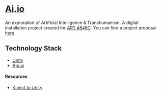 # [Ai.io](https://docs.google.com/presentation/d/1x5YmjVEOcX7ScG8wZfZPJEBp855fR3iHho3X8f6jBgo/edit#slide=id.p)

An exploration of Artificial Intelligence & Transhumanism. A digital installation project created for [ART 4848C](http://art-tech.arts.ufl.edu/~jack/wiki/S17-Installation). You can find a project proposal [here](https://docs.google.com/presentation/d/1x5YmjVEOcX7ScG8wZfZPJEBp855fR3iHho3X8f6jBgo/edit#slide=id.p).

## Technology Stack
- [Unity](https://unity3d.com/)
- [Api.ai](https://api.ai/)

#### Resources
- [Kinect to Unity](https://en.baydachnyy.com/2014/11/20/kinect-2-and-unity-3d-how-to/)
